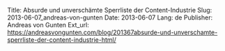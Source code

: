 Title: Absurde und unverschämte Sperrliste der Content-Industrie
Slug: 2013-06-07_andreas-von-gunten
Date: 2013-06-07
Lang: de
Publisher: Andreas von Gunten
Ext_url: https://andreasvongunten.com/blog/201367absurde-und-unverschamte-sperrliste-der-content-industrie-html/
